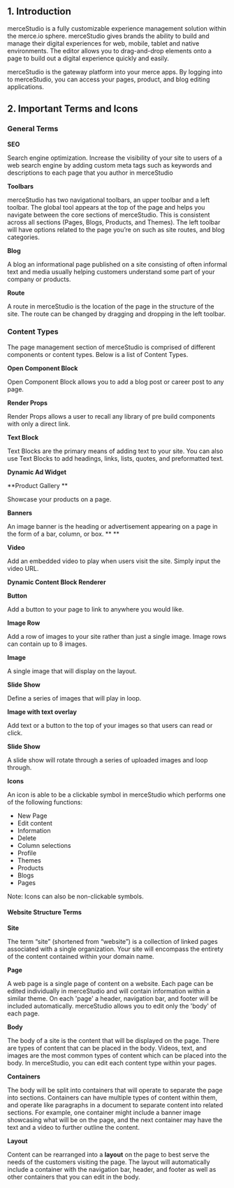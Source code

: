 ## 1. Introduction

merceStudio is a fully customizable experience management solution within the merce.io sphere. merceStudio gives brands the ability to build and manage their digital experiences for web, mobile, tablet and native environments.  The editor allows you to drag-and-drop elements onto a page to build out a digital experience quickly and easily. 

merceStudio is the gateway platform into your merce apps. By logging into to merceStudio, you can access your pages, product, and blog editing applications. 


## 2. Important Terms and Icons 


### General Terms 

**SEO**

Search engine optimization. Increase the visibility of your site to users of a web search engine by adding custom meta tags such as keywords and descriptions to each page that you author in merceStudio

**Toolbars**

merceStudio has two navigational toolbars, an upper toolbar and a left toolbar. The global tool appears at the top of the page and helps you navigate between the core sections of merceStudio. This is consistent across all sections (Pages, Blogs, Products, and Themes). The left toolbar will have options related to the page you’re on such as site routes, and blog categories. 

**Blog** 

A blog an informational page published on a site consisting of often informal text and media usually helping customers understand some part of your company or products. 

**Route** 

A route in merceStudio is the location of the page in the structure of the site. The route can be changed by dragging and dropping in the left toolbar. 


### Content Types 

The page management section of merceStudio is comprised of different components or content types. Below is a list of Content Types. 

**Open Component Block**


 Open Component Block allows you to add a blog post or career post to any page. 

**Render Props**


 Render Props allows a user to recall any library of pre build components with only a direct link.  

**Text Block**

Text Blocks are the primary means of adding text to your site. You can also use Text Blocks to add headings, links, lists, quotes, and preformatted text.

**Dynamic Ad Widget**

**Product Gallery **

Showcase your products on a page. 

**Banners**

An image banner is the heading or advertisement appearing on a page in the form of a bar, column, or box. ** **

**Video**

Add an embedded video to play when users visit the site. Simply input the video URL. 

**Dynamic Content Block Renderer**

 **Button** 

Add a button to your page to link to anywhere you would like. 

**Image Row**

Add a row of images to your site rather than just a single image. Image rows can contain up to 8 images. 

**Image** 


A single image that will display on the layout. 


**Slide Show**


Define a series of images that will play in  loop. 

**Image with text overlay**

Add text or a button to the top of your images so that users can read or click. 


**Slide Show**

A slide show will rotate through a series of uploaded images and loop through. 

**Icons** 

An icon is able to be a clickable symbol in merceStudio which performs one of the following functions: 

*   New Page 
*   Edit content 
*   Information 
*   Delete 
*   Column selections 
*   Profile 
*   Themes 
*   Products 
*   Blogs 
*   Pages 

Note: Icons can also be non-clickable symbols. 


#### **Website Structure Terms**


**Site**


The term “site” (shortened from “website”) is a collection of linked pages associated with a single organization. Your site will encompass the entirety of the content contained within your domain name. 


**Page**

A web page is a single page of content on a website. Each page can be edited individually in merceStudio and will contain information within a similar theme. On each 'page' a header, navigation bar, and footer will be included automatically. merceStudio allows you to edit only the 'body' of each page. 


**Body**


The body of a site is the content that will be displayed on the page. There are types of content that can be placed in the body. Videos, text, and images are the most common types of content which can be placed into the body. In merceStudio, you can edit each content type within your pages. 


**Containers**

The body will be split into containers that will operate to separate the page into sections. Containers can have multiple types of content within them, and operate like paragraphs in a document to separate content into related sections. For example, one container might include a banner image showcasing what will be on the page, and the next container may have the text and a video to further outline the content. 

**Layout** 

Content can be rearranged into a **layout** on the page to best serve the needs of the customers visiting the page. The layout will automatically include a container with the navigation bar, header, and footer as well as other containers that you can edit in the body. 
